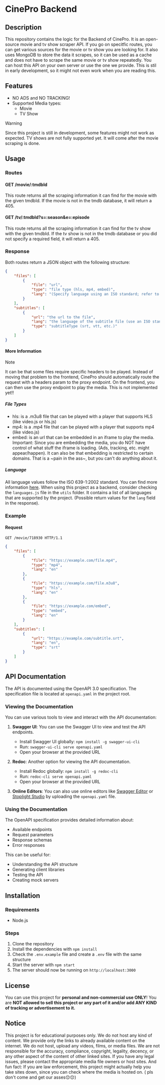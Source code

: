 # CinePro Backend

## Description

This repository contains the logic for the Backend of CinePro. It is an open-source movie and tv show scraper API. If
you go on specitfic routes, you can get various sources for the movie or tv show you are looking for. It also uses
MongoDB to store the data it scrapes, so it can be used as a cache and does not have to scrape the same movie or tv show
repeatedly. You can host this API on your own server or use the one we provide. This is stil in early development, so it
might not even work when you are reading this.

## Features

- NO ADS and NO TRACKING!
- Supported Media types:
    - Movie
    - TV Show

> [!Warning]
> Since this project is still in development, some features might not work as expected. TV shows are not fully supported
> yet. It will come after the movie scraping is done.

## Usage

### Routes

#### GET /movie/:tmdbId

This route returns all the scraping information it can find for the movie with the given tmdbId. If the movie is not in
the tmdb database, it will return a 405.

#### GET /tv/:tmdbId?s=:season&e=:episode

This route returns all the scraping information it can find for the tv show with the given tmdbId. If the tv show is not
in the tmdb database or you did not specify a required field, it will return a 405.

### Response

Both routes return a JSON object with the following structure:

```json
{
    "files": [
        {
            "file": "url",
            "type": "file type (hls, mp4, embed)",
            "lang": "(Specify language using an ISO standard; refer to utils/languages.js for available languages)"
        }
    ],
    "subtitles": [
        {
            "url": "the url to the file",
            "lang": "the language of the subtitle file (use an ISO standard)",
            "type": "subtitleType (srt, vtt, etc.)"
        }
    ]
}
```

#### More Information

> [!Note]
> It can be that some files require specific headers to be played. Instead of moving that problem to the frontend,
> CinePro should automatically route the request with a headers param to the proxy endpoint. On the frontend, you can
> then
> use the proxy endpoint to play the media. This is not implemented yet!!

##### File Types

- hls: is a .m3u8 file that can be played with a player that supports HLS (like video.js or hls.js)
- mp4: is a .mp4 file that can be played with a player that supports mp4 (like video.js)
- embed: is an url that can be embedded in an iframe to play the media. Important: Since you are embedding the media,
  you do NOT have control of what stuff the iframe is loading. (Ads, tracking, etc. might appear/happen). It can also be
  that embedding is restricted to certain domains. That is a ~pain in the ass~, but you can't do anything about it.

##### Language

All language values follow the ISO 639-1:2002 standard. You can find more
information [here](https://en.wikipedia.org/wiki/List_of_ISO_639-1_codes). When using this project as a backend,
consider checking the `languages.js` file in the `utils` folder. It contains a list of all languages that are supported
by the project. (Possible return values for the `lang` field in the response).

### Example

#### Request

```http
GET /movie/718930 HTTP/1.1
```

```json
{
    "files": [
        {
            "file": "https://example.com/file.mp4",
            "type": "mp4",
            "lang": "en"
        },
        {
            "file": "https://example.com/file.m3u8",
            "type": "hls",
            "lang": "en"
        },
        {
            "file": "https://example.com/embed",
            "type": "embed",
            "lang": "en"
        }
    ],
    "subtitles": [
        {
            "url": "https://example.com/subtitle.srt",
            "lang": "en",
            "type": "srt"
        }
    ]
}
```

## API Documentation

The API is documented using the OpenAPI 3.0 specification. The specification file is located at `openapi.yaml` in the project root.

### Viewing the Documentation

You can use various tools to view and interact with the API documentation:

1. **Swagger UI**: You can use the Swagger UI to view and test the API endpoints.
    - Install Swagger UI globally: `npm install -g swagger-ui-cli`
    - Run: `swagger-ui-cli serve openapi.yaml`
    - Open your browser at the provided URL

2. **Redoc**: Another option for viewing the API documentation.
    - Install Redoc globally: `npm install -g redoc-cli`
    - Run: `redoc-cli serve openapi.yaml`
    - Open your browser at the provided URL

3. **Online Editors**: You can also use online editors like [Swagger Editor](https://editor.swagger.io/) or [Stoplight Studio](https://stoplight.io/studio) by uploading the `openapi.yaml` file.

### Using the Documentation

The OpenAPI specification provides detailed information about:

- Available endpoints
- Request parameters
- Response schemas
- Error responses

This can be useful for:

- Understanding the API structure
- Generating client libraries
- Testing the API
- Creating mock servers

## Installation

### Requirements

- Node.js

### Steps

1. Clone the repository
2. Install the dependencies with `npm install`
3. Check the `.env.example` file and create a `.env` file with the same structure
4. Start the server with `npm start`
5. The server should now be running on `http://localhost:3000`

## License

You can use this project for **personal and non-commercial use ONLY**! You are **NOT allowed to sell this project or any
part of it and/or add ANY KIND of tracking or advertisement to it.**

## Notice

This project is for educational purposes only. We do not host any kind of content. We provide only the links to already
available content on the internet. We do not host, upload any videos, films, or media files. We are not responsible for
the accuracy, compliance, copyright, legality, decency, or any other aspect of the content of other linked sites. If you
have any legal issues, please contact the appropriate media file owners or host sites. And fun fact: If you are law
enforcement, this project might actually help you take sites down, since you can check where the media is hosted on. (
pls don't come and get our asses😔😔)
